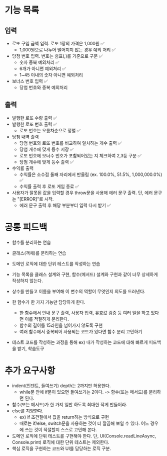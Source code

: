 # 기능 목록

## 입력

- 로또 구입 금액 입력. 로또 1장의 가격은 1,000원 ✅
  - 1,000원으로 나누어 떨어지지 않는 경우 예외 처리 ✅
- 당첨 번호 입력. 번호는 쉼표(,)를 기준으로 구분 ✅
  - 숫자 중복 예외처리 ✅
  - 6개가 아니면 예외처리 ✅
  - 1~45 이내의 숫자 아니면 예외처리
- 보너스 번호 입력 ✅
  - 당첨 번호와 중복 예외처리

## 출력

- 발행한 로또 수량 출력 ✅
- 발행한 로또 번호 출력 ✅
  - 로또 번호는 오름차순으로 정렬 ✅
- 당첨 내역 출력
  - 당첨 번호와 로또 번호를 비교하여 일치하는 개수 출력 ✅
  - 당첨 개수에 맞게 등수 저장 ✅
  - 로또 번호에 보너수 번호가 포함되어있는 지 체크하여 2,3등 구분 ✅
  - 당첨 개수에 맞게 등수 출력 ✅
- 수익률 출력
  - 수익률은 소수점 둘째 자리에서 반올림 (ex. 100.0%, 51.5%, 1,000,000.0%) ✅
  - 수익률 출력 후 로또 게임 종료 ✅
- 사용자가 잘못된 값을 입력할 경우 throw문을 사용해 에러 문구 출력. 단, 에러 문구는 "[ERROR]"로 시작.
  - 에러 문구 출력 후 해당 부분부터 입력 다시 받기 ✅

# 공통 피드백

- 함수를 분리하는 연습
- 클래스(객체)를 분리하는 연습
- 도메인 로직에 대한 단위 테스트를 작성하는 연습

- 기능 목록을 클래스 설계와 구현, 함수(메서드) 설계와 구현과 같이 너무 상세하게 작성하지 않는다.
- 상수를 만들고 이름을 부여해 이 변수의 역할이 무엇인지 의도를 드러낸다.
- 한 함수가 한 가지 기능만 담당하게 한다.
  - 한 함수에서 안내 문구 출력, 사용자 입력, 유효값 검증 등 여러 일을 하고 있다면 이를 적절하게 분리한다.
  - 함수의 길이를 15라인을 넘어가지 않도록 구현
  - 여러 함수에서 중복되어 사용되는 코드가 있다면 함수 분리 고민하기
- 테스트 코드를 작성하는 과정을 통해 ex) 내가 작성하는 코드에 대해 빠르게 피드백을 받기, 학습도구

# 추가 요구사항

- indent(인덴트, 들여쓰기) depth는 2까지만 허용한다.
  - while문 안에 if문이 있으면 들여쓰기는 2이다. -> 함수(또는 메서드)를 분리하면 된다.
- 함수(또는 메서드)가 한 가지 일만 하도록 최대한 작게 만들어라.
- else를 지양한다.
  - ex) if 조건절에서 값을 return하는 방식으로 구현
  - 때로는 if/else, switch문을 사용하는 것이 더 깔끔해 보일 수 있다. 어느 경우에 쓰는 것이 적절할지 스스로 고민해 본다.
- 도메인 로직에 단위 테스트를 구현해야 한다. 단, UI(Console.readLineAsync, Console.print) 로직에 대한 단위 테스트는 제외한다.
- 핵심 로직을 구현하는 코드와 UI를 담당하는 로직 구분.
